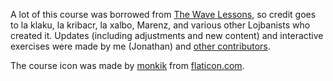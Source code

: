 A lot of this course was borrowed from [The Wave Lessons](https://mw.lojban.org/papri/Lojban_Wave_Lessons), so credit goes to la klaku, la kribacr, la xalbo, Marenz, and various other Lojbanists who created it.
Updates (including adjustments and new content) and interactive exercises were made by me (Jonathan) and [other contributors](https://github.com/jqueiroz/lojban.io/graphs/contributors).

The course icon was made by [monkik](https://www.flaticon.com/authors/monkik) from [flaticon.com](https://flaticon.com).

